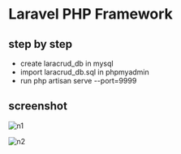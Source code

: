 # Laravel PHP Framework

## step by step

- create laracrud_db in mysql
- import laracrud_db.sql in phpmyadmin
- run php artisan serve --port=9999

## screenshot


![n1](https://user-images.githubusercontent.com/12325386/37649877-3daf82ca-2c6e-11e8-9e81-e15d710ef19b.JPG)


![n2](https://user-images.githubusercontent.com/12325386/37649862-2fe97024-2c6e-11e8-9314-324d40ba65f3.JPG)


